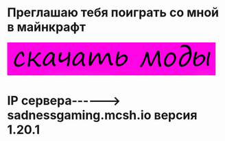 <h1>Преглашаю тебя поиграть со мной в майнкрафт</h1>
<style> body { 
    background-image: url('fonnnn.jpg'); 
    background-repeat: no-repeat; 
    background-size: 25020px 1580px
} 
</style>
<body>
<a href="mods.zip" download><img src="моды.png" alt="htlm" ></a>
</body>
<h1>IP сервера------> sadnessgaming.mcsh.io версия 1.20.1</h1>
